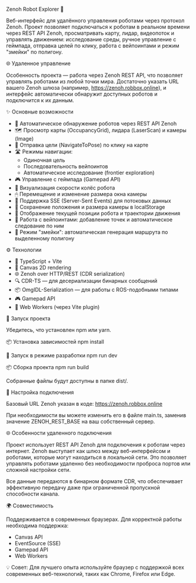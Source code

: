 Zenoh Robot Explorer 🤖

Веб-интерфейс для удалённого управления роботами через протокол Zenoh. Проект позволяет подключаться к роботам в реальном времени через REST API Zenoh, просматривать карту, лидар, видеопоток и управлять движением: исследование среды, ручное управление с геймпада, отправка целей по клику, работа с вейпоинтами и режим "змейки" по полигону.

🌐 Удаленное управление

Особенность проекта — работа через Zenoh REST API, что позволяет управлять роботами из любой точки мира. Достаточно указать URL вашего Zenoh шлюза (например, https://zenoh.robbox.online), и интерфейс автоматически обнаружит доступных роботов и подключится к их данным.

✨ Основные возможности

- 🤖 Автоматическое обнаружение роботов через REST API Zenoh
- 🗺 Просмотр карты (OccupancyGrid), лидара (LaserScan) и камеры (Image)
- 🎯 Отправка цели (NavigateToPose) по клику на карте
- 🛣 Режимы навигации:
  - Одиночная цель
  - Последовательность вейпоинтов
  - Автоматическое исследование (frontier exploration)
- 🎮 Управление с геймпада (Gamepad API)
- 🔄 Визуализация скорости колёс робота
- 🖱 Перемещение и изменение размера окна камеры
- 📡 Поддержка SSE (Server-Sent Events) для потоковых данных
- 💾 Сохранение положения и размера камеры в localStorage
- 🧭 Отображение текущей позиции робота и траектории движения
- 📍 Работа с вейпоинтами: добавление точек и автоматическое следование по ним
- 🐍 Режим "змейки": автоматическая генерация маршрута по выделенному полигону

⚙️ Технологии

- 📝 TypeScript + Vite
- 🎨 Canvas 2D rendering
- 🌐 Zenoh over HTTP/REST (CDR serialization)
- 🔍 CDR-TS — для десериализации бинарных сообщений
- 📦 OmgIDL-Serialization — для работы с ROS-подобными типами
- 🎮 Gamepad API
- 🧵 Web Workers (через Vite plugin)

🚀 Запуск проекта

Убедитесь, что установлен npm или yarn.

📦 Установка зависимостей
npm install

🔧 Запуск в режиме разработки
npm run dev

📦 Сборка проекта
npm run build

Собранные файлы будут доступны в папке dist/.

🔧 Настройка подключения

Базовый URL Zenoh указан в коде:
https://zenoh.robbox.online

При необходимости вы можете изменить его в файле main.ts, заменив значение ZENOH_REST_BASE на ваш собственный сервер.

🌐 Особенности удаленного подключения

Проект использует REST API Zenoh для подключения к роботам через интернет. Zenoh выступает как шлюз между веб-интерфейсом и роботами, которые могут находиться в локальной сети. Это позволяет управлять роботами удаленно без необходимости проброса портов или сложной настройки сети.

Все данные передаются в бинарном формате CDR, что обеспечивает эффективную передачу даже при ограниченной пропускной способности канала.

🌍 Совместимость

Поддерживается в современных браузерах. Для корректной работы необходима поддержка:
- Canvas API
- EventSource (SSE)
- Gamepad API
- Web Workers

💡 Совет: Для лучшего опыта используйте браузер с поддержкой всех современных веб-технологий, таких как Chrome, Firefox или Edge.